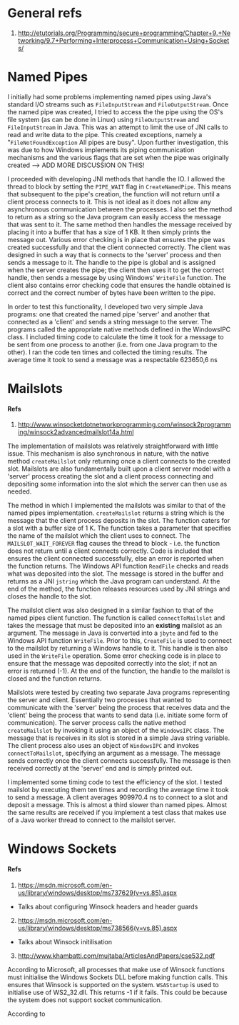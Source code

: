 # General refs

1. http://etutorials.org/Programming/secure+programming/Chapter+9.+Networking/9.7+Performing+Interprocess+Communication+Using+Sockets/

# Named Pipes

I initially had some problems implementing named pipes using Java's standard I/O streams such as
`FileInputStream` and `FileOutputStream`. Once the named pipe was created, I tried to access the
the pipe using the OS's file system (as can be done in Linux) using `FileOutputStream` and
`FileInputStream` in Java. This was an attempt to limit the use of JNI calls to read and write
data to the pipe. This created exceptions, namely a "`FileNotFoundException` All pipes are busy".
Upon further investigation, this was due to how Windows implements its piping communication mechanisms
and the various flags that are set when the pipe was originally created --> ADD MORE DISCUSSION ON THIS!


I proceeded with developing JNI methods that handle the IO. I allowed the thread to block by setting the
`PIPE_WAIT` flag in `CreateNamedPipe`. This means that subsequent to the pipe's creation, the function will
not return until a client process connects to it. This is not ideal as it does not allow any asynchronous
communication between the processes. I also set the method to return as a string so the Java program can
easily access the message that was sent to it. The same method then handles the message received by placing it into a buffer
that has a size of 1 KB. It then simply prints the message out. Various error checking is in place that
ensures the pipe was created successfully and that the client connected correctly. The client was designed
in such a way that is connects to the 'server' process and then sends a message to it. The handle to the
pipe is global and is assigned when the server creates the pipe; the client then uses it to get the correct
handle, then sends a message by using Windows' `WriteFile` function. The client also contains error
checking code that ensures the handle obtained is correct and the correct number of bytes have been
written to the pipe.


In order to test this functionality, I developed two very simple Java programs:
one that created the named pipe 'server' and another that connected as a 'client' and sends a string message
to the server. The programs called the appropriate native methods defined in the WindowsIPC class.
I included timing code to calculate the time it took for a message to be sent from one process
to another (i.e. from one Java program to the other). I ran the code ten times and collected the
timing results. The average time it took to send a message was a respectable 623650,6 ns

# Mailslots

#### Refs

1. http://www.winsocketdotnetworkprogramming.com/winsock2programming/winsock2advancedmailslot14a.html

The implementation of mailslots was relatively straightforward with little issue.
This mechanism is also synchronous in nature, with the native method `createMailslot`
only returning once a client connects to the created slot. Mailslots are
also fundamentally built upon a client server model with a 'server' process creating
the slot and a client process connecting and depositing some information into the slot
which the server can then use as needed.


The method in which I implemented the mailslots was similar to that of the named pipes
implementation. `createMailslot` returns a string which is the message that the client
process deposits in the slot. The function caters for a slot with a buffer size of 1 K.
The function takes a parameter that specifies the name of the mailslot which the client
uses to connect. The `MAILSLOT_WAIT_FOREVER` flag causes the thread to block - i.e. the
function does not return until a client connects correctly. Code is included that
ensures the client connected successfully, else an error is reported when the function returns.
The Windows API function `ReadFile` checks and reads what was deposited into the slot.
The message is stored in the buffer and returns as a JNI `jstring` which the Java program
can understand. At the end of the method, the function releases resources used by JNI strings
and closes the handle to the slot.


The mailslot client was also designed in a similar fashion to that of the named pipes
client function. The function is called `connectToMailslot` and takes the message that
must be deposited into an **existing** mailslot as an argument. The message in Java is
converted into a `jbyte` and fed to the Windows API function `WriteFile`. Prior to this,
`CreateFile` is used to connect to the mailslot by returning a Windows handle to it.
This handle is then also used in the `WriteFile` operation. Some error checking code is in place
to ensure that the message was deposited correctly into the slot; if not an error is returned
(-1). At the end of the function, the handle to the mailslot is closed and the function returns.


Mailslots were tested by creating two separate Java programs representing the server and client.
Essentially two processes that wanted to communicate with the 'server' being the process
that receives data and the 'client' being the process that wants to send data (i.e.
initiate some form of communication). The server process calls the native method `createMailslot`
by invoking it using an object of the `WindowsIPC` class. The message that is receives in its
slot is stored in a simple Java string variable. The client process also uses an object of
`WindowsIPC` and invokes `connectToMailslot`, specifying an argument as a message. The message
sends correctly once the client connects successfully. The message is then received correctly
at the 'server' end and is simply printed out.


I implemented some timing code to test the efficiency of the slot. I tested mailslot
by executing them ten times and recording the average time it took to send
a message. A client averages 909970.4 ns to connect to a slot and deposit a message. This
is almost a third slower than named pipes. Almost the same results are received if you implement
a test class that makes use of a Java worker thread to connect to the mailslot server.

# Windows Sockets

#### Refs

1. https://msdn.microsoft.com/en-us/library/windows/desktop/ms737629(v=vs.85).aspx
  - Talks about configuring Winsock headers and header guards
2. https://msdn.microsoft.com/en-us/library/windows/desktop/ms738566(v=vs.85).aspx
  - Talks about Winsock initilisation
3. http://www.khambatti.com/mujtaba/ArticlesAndPapers/cse532.pdf


According to Microsoft, all processes that make use of Winsock functions must initialise
the Windows Sockets DLL before making function calls. This ensures that Winsock is supported on
the system. `WSAStartup` is used to initialise use of WS2_32.dll. This returns -1 if it fails.
This could be because the system does not support socket communication.



According to
